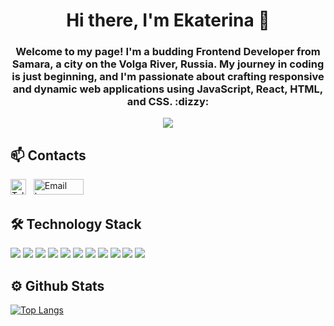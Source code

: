   <h1 align="center">Hi there, I'm Ekaterina 👋</h1>
  <h3 align="center"> Welcome to my page! I'm a budding Frontend Developer from Samara, a city on the Volga River, Russia. My journey in coding is just beginning, and I'm passionate about crafting responsive and dynamic web applications using JavaScript, React, HTML, and CSS. :dizzy: </h3>
  <p align="center"><img src="https://media.giphy.com/media/L1R1tvI9svkIWwpVYr/giphy.gif"/></p>
 <!-- <img src="https://github.com/Anmol-Baranwal/Cool-GIFs-For-GitHub/assets/74038190/f5d2d866-d25c-4873-8d82-425d2c62fc2e" width="350" align="center"> -->

## 📫 Contacts
 <a href="https://t.me/kate_olfert" target="_blank"><img src="https://img.shields.io/static/v1?message=Telegram&logo=telegram&label=&color=26A5E4&logoColor=white&labelColor=&style=for-the-badge" height="25" alt="Telegram logo"/></a>&nbsp;&nbsp;
 <a href="mailto:olfeeka@gmail.com" target="_blank"><img src="https://img.shields.io/static/v1?message=Email&logo=Gmail&label=&color=EA4335&logoColor=white&labelColor=&style=for-the-badge" height="25" width="80" alt="Email logo"/></a>
<!-- <a href="https://t.me/kate_olfert" target="_blank"><img src="https://cdn-icons-png.flaticon.com/512/5968/5968804.png" width="40" height="40" alt="Telegram Badge"/></a>&nbsp;&nbsp;
 <a href="mailto:olfeeka@gmail.com" target="_blank"><img src="https://cdn-icons-png.flaticon.com/512/4616/4616073.png" width="40" height="40" alt="Email Badge"/></a> -->

## 🛠️ Technology Stack 
<div>
  <img src="https://img.shields.io/badge/HTML-E34F26?style=for-the-badge&logo=HTML5&logoColor=000000"/> 
  <img src="https://img.shields.io/badge/CSS-1572B6?style=for-the-badge&logo=CSS3&logoColor=000000"/> 
  <img src="https://img.shields.io/badge/JAVASCRIPT-F7DF1E?style=for-the-badge&logo=JavaScript&logoColor=000000"/> 
  <img src="https://img.shields.io/badge/React-61DAFB?style=for-the-badge&logo=React&logoColor=000000"/> 
  <img src="https://img.shields.io/badge/Node.js-339933?style=for-the-badge&logo=Node.js&logoColor=000000"/> 
  <img src="https://img.shields.io/badge/SASS-CC6699?style=for-the-badge&logo=Sass&logoColor=000000"/> 
  <img src="https://img.shields.io/badge/bootstrap-7952B3?style=for-the-badge&logo=bootstrap&logoColor=000000"/> 
  <img src="https://img.shields.io/badge/FIGMA-F24E1E?style=for-the-badge&logo=Figma&logoColor=000000"/>
  <img src="https://img.shields.io/badge/VS CODE-007ACC?style=for-the-badge&logo=Visual Studio Code&logoColor=000000"/> 
  <img src="https://img.shields.io/badge/GIT-F05032?style=for-the-badge&logo=Git&logoColor=000000"/> 
  <img src="https://img.shields.io/badge/GITHUB-222222?style=for-the-badge&logo=GitHub&logoColor="/> 
  
  <!-- <img src="https://github.com/devicons/devicon/blob/master/icons/html5/html5-original.svg" title="html5" alt="html5" width="40" height="40"/>&nbsp
  <img src="https://github.com/devicons/devicon/blob/master/icons/css3/css3-original.svg" title="css" alt="css" width="40" height="40"/>&nbsp
  <img src="https://github.com/devicons/devicon/blob/master/icons/javascript/javascript-original.svg" title="javascript" alt="javascript" width="40" height="40"/>&nbsp
  <img src="https://github.com/devicons/devicon/blob/master/icons/react/react-original.svg" title="reactjs" alt="reactjs" width="40" height="40"/>&nbsp
  <img src="https://github.com/devicons/devicon/blob/master/icons/nodejs/nodejs-original.svg" title="nodejs" alt="nodejs" width="40" height="40"/>&nbsp
  <img src="https://github.com/devicons/devicon/blob/master/icons/sass/sass-original.svg" title="sass/scss" alt="sass/scss" width="40" height="40"/>&nbsp
  <img src="https://github.com/devicons/devicon/blob/master/icons/bootstrap/bootstrap-original.svg" title="bootstrap" alt="bootstrap" width="40" height="40"/>&nbsp
  <img src="https://github.com/devicons/devicon/blob/master/icons/git/git-original.svg" title="git" alt="git" width="40" height="40"/>&nbsp
  <img src="https://github.com/devicons/devicon/blob/master/icons/vscode/vscode-original.svg" title="vscode" alt="vscode" width="40" height="40"/>&nbsp
  <img src="https://github.com/devicons/devicon/blob/master/icons/figma/figma-original.svg" title="figma" alt="figma" width="40" height="40"/>&nbsp -->
</div>

## ⚙️ Github Stats

[![Top Langs](https://github-readme-stats.vercel.app/api/top-langs/?username=olfeeka&layout=compact)](https://github.com/olfeeka/github-readme-stats)





<!--
**olfeeka/olfeeka** is a ✨ _special_ ✨ repository because its `README.md` (this file) appears on your GitHub profile.

Here are some ideas to get you started:

- 🔭 I’m currently working on ...
- 🌱 I’m currently learning ...
- 👯 I’m looking to collaborate on ...
- 🤔 I’m looking for help with ...
- 💬 Ask me about ...
- 📫 How to reach me: ...
- 😄 Pronouns: ...
- ⚡ Fun fact: ...
-->
